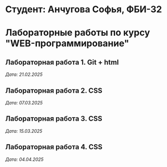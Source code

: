 # Студент: Анчугова Софья, ФБИ-32

# Лабораторные работы по курсу "WEB-программирование"

## Лабораторная работа 1. Git + html

*Дата: 21.02.2025*

## Лабораторная работа 2. CSS

*Дата: 07.03.2025*

## Лабораторная работа 3. CSS

*Дата: 15.03.2025*

## Лабораторная работа 4. CSS

*Дата: 04.04.2025*